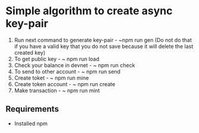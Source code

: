 # Simple algorithm to create async key-pair

1. Run next command to generate key-pair - ~npm run gen
   (Do not do that if you have a valid key that you do not save because it will delete the last created key)
2. To get public key - ~ npm run load
3. Check your balance in devnet - ~ npm run check
4. To send to other account - ~ npm run send
5. Create toket - ~ npm run mine
6. Create token account - ~ npm run create
7. Make transaction - ~ npm run mint

## Requirements

- Installed npm
